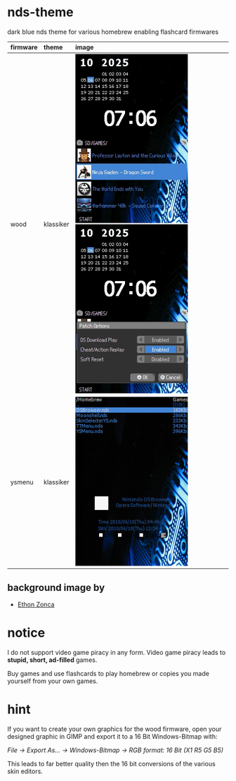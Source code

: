 # nds-theme

dark blue nds theme for various homebrew enabling flashcard firmwares

| firmware | theme     | image                                                               |
| :------- | :-------- | :------------------------------------------------------------------ |
| wood     | klassiker | ![wood](images/wood.jpg) ![wood settings](images/wood_settings.jpg) |
| ysmenu   | klassiker | ![ysmenu](images/ysmenu.jpg)                                        |

## background image by

- [Ethon Zonca](https://protofusion.org/wordpress/2011/08/pcb-backgrounds/)

# notice

I do not support video game piracy in any form. Video game piracy leads to **stupid, short, ad-filled** games.

Buy games and use flashcards to play homebrew or copies you made yourself from your own games.

# hint

If you want to create your own graphics for the wood firmware, open your designed graphic in GIMP and export it to a 16 Bit Windows-Bitmap with:

*File -> Export As... -> Windows-Bitmap -> RGB format: 16 Bit (X1 R5 G5 B5)*

This leads to far better quality then the 16 bit conversions of the various skin editors.
